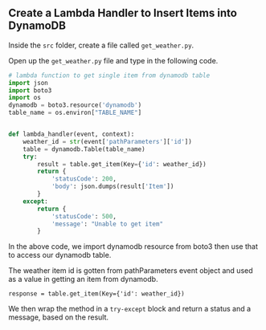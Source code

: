 ## Create a Lambda Handler to Insert Items into DynamoDB

Inside the `src` folder, create a file called `get_weather.py`.

Open up the `get_weather.py` file and type in the following code.

```python
# lambda function to get single item from dynamodb table
import json
import boto3
import os
dynamodb = boto3.resource('dynamodb')
table_name = os.environ["TABLE_NAME"]


def lambda_handler(event, context):
    weather_id = str(event['pathParameters']['id'])
    table = dynamodb.Table(table_name)
    try:
        result = table.get_item(Key={'id': weather_id})
        return {
            'statusCode': 200,
            'body': json.dumps(result['Item'])
        }
    except:
        return {
            'statusCode': 500,
            'message': "Unable to get item"
        }
```
In the above code, we import dynamodb resource from boto3 then use that to access our dynamodb table.

The weather item id is gotten from pathParameters event object and used as a value in 
getting an item from dynamodb.

`response = table.get_item(Key={'id': weather_id})`

We then wrap the method in a `try-except` block and return a status and a message, based on the result.
